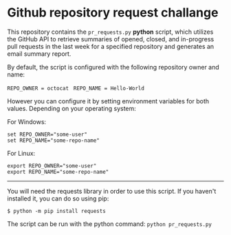 # Github repository request challange

This repository contains the `pr_requests.py` **python** script, which utilizes the GitHub API to retrieve summaries of opened, closed, and in-progress pull requests in the last week for a specified repository and generates an email summary report.

By default, the script is configured with the following repository owner and name:

`REPO_OWNER = octocat`
 ` REPO_NAME = Hello-World`
 
However you can configure it by setting environment variables for both values. Depending on your operating system:

For Windows:

    set REPO_OWNER="some-user"
    set REPO_NAME="some-repo-name"

For Linux:

    export REPO_OWNER="some-user"
    export REPO_NAME="some-repo-name"

------------

You will need the requests library in order to use this script. If you haven't installed it, you can do so using pip:

`$ python -m pip install requests`

The script can be run with the python command: `python pr_requests.py`
